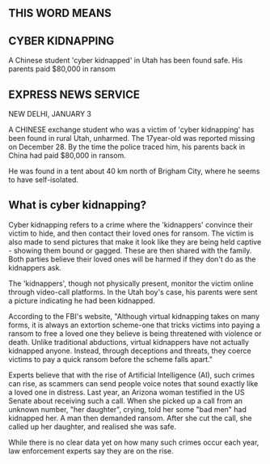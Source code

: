 ## THIS WORD MEANS

## **CYBER KIDNAPPING**

A Chinese student 'cyber kidnapped' in Utah has been found safe. His parents paid \$80,000 in ransom

## **EXPRESS NEWS SERVICE**

NEW DELHI, JANUARY 3

A CHINESE exchange student who was a victim of 'cyber kidnapping' has been found in rural Utah, unharmed. The 17year-old was reported missing on December 28. By the time the police traced him, his parents back in China had paid \$80,000 in ransom.

He was found in a tent about 40 km north of Brigham City, where he seems to have self-isolated.

## What is cyber kidnapping?

Cyber kidnapping refers to a crime where the 'kidnappers' convince their victim to hide, and then contact their loved ones for ransom. The victim is also made to send pictures that make it look like they are being held captive - showing them bound or gagged. These are then shared with the family. Both parties believe their loved ones will be harmed if they don't do as the kidnappers ask.

The 'kidnappers', though not physically present, monitor the victim online through video-call platforms. In the Utah boy's case, his parents were sent a picture indicating he had been kidnapped.

According to the FBI's website, "Although virtual kidnapping takes on many forms, it is always an extortion scheme-one that tricks victims into paying a ransom to free a loved one they believe is being threatened with violence or death. Unlike traditional abductions, virtual kidnappers have not actually kidnapped anyone. Instead, through deceptions and threats, they coerce victims to pay a quick ransom before the scheme falls apart."

Experts believe that with the rise of Artificial Intelligence (AI), such crimes can rise, as scammers can send people voice notes that sound exactly like a loved one in distress. Last year, an Arizona woman testified in the US Senate about receiving such a call. When she picked up a call from an unknown number, "her daughter", crying, told her some "bad men" had kidnapped her. A man then demanded ransom. After she cut the call, she called up her daughter, and realised she was safe.

While there is no clear data yet on how many such crimes occur each year, law enforcement experts say they are on the rise.